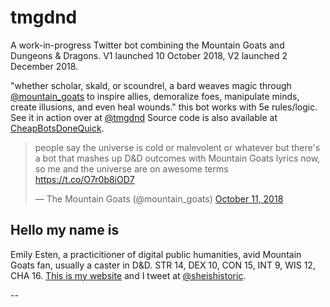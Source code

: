 # tmgdnd

A work-in-progress Twitter bot combining the Mountain Goats and Dungeons & Dragons. V1 launched 10 October 2018, V2 launched 2 December 2018.

"whether scholar, skald, or scoundrel, a bard weaves magic through [@mountain_goats](http://www.twitter.com/mountain_goats) to inspire allies, demoralize foes, manipulate minds, create illusions, and even heal wounds." this bot works with 5e rules/logic.
See it in action over at [@tmgdnd](http://www.twitter.com/tmgdnd) Source code is also available at [CheapBotsDoneQuick](https://t.co/TP8eBef8Wr).

<blockquote class="twitter-tweet" data-lang="en"><p lang="en" dir="ltr">people say the universe is cold or malevolent or whatever but there&#39;s a bot that mashes up D&amp;D outcomes with Mountain Goats lyrics now, so me and the universe are on awesome terms <a href="https://t.co/O7r0b8iOD7">https://t.co/O7r0b8iOD7</a></p>&mdash; The Mountain Goats (@mountain_goats) <a href="https://twitter.com/mountain_goats/status/1050205483691376640?ref_src=twsrc%5Etfw">October 11, 2018</a></blockquote>

## Hello my name is
Emily Esten, a practicitioner of digital public humanities, avid Mountain Goats fan, usually a caster in D&D. STR 14, DEX 10, CON 15, INT 9, WIS 12, CHA 16. [This is my website](http://emilyesten.com/) and I tweet at [@sheishistoric](http://www.twitter.com/sheishistoric).

--
